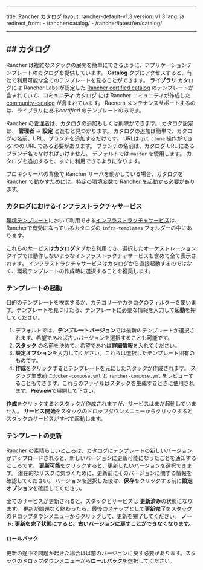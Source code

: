 * * *

title: Rancher カタログ layout: rancher-default-v1.3 version: v1.3 lang: ja redirect_from: - /rancher/catalog/ - /rancher/latest/en/catalog/

* * *

## ## カタログ

Rancher は複雑なスタックの展開を簡単にできるように、アプリケーションテンプレートのカタログを提供しています。 **Catalog** タブにアクセスすると、有効で利用可能な全てのテンプレートを見ることができます。 **ライブラリ** カタログには Rancher Labs が認定した [Rancher certified catalog](https://github.com/rancher/rancher-catalog) のテンプレートが含まれていて、**コミュニティ** カタログ には Rancher コミュニティが作成した [community-catalog](https://github.com/rancher/community-catalog) が含まれています。 Racnerh メンテナンスサポートするのは、ライブラリにある*certified* のテンプレートのみです。

Rancher の[管理者]({{site.baseurl}}/rancher/{{page.version}}/{{page.lang}}/configuration/access-control/#admin)は、カタログの追加もしくは削除ができます。 カタログ設定は、 **管理者** -> **設定** と進むと見つかります。 カタログの追加は簡単で、カタログの名前、URL、ブランチを追加するだけです。 URLは `git clone` 操作ができる1つの URL である必要があります。 ブランチの名前は、カタログ URL にあるブランチ名でなければいけません。 デフォルトでは `master` を使用します。 カタログを追加すると、すぐに利用できるようになります。

プロキシサーバの背後で Rancher サーバを動かしている場合、カタログを Rancher で動かすためには、[特定の環境変数で Rancher を起動する]({{site.baseurl}}/rancher/{{page.version}}/{{page.lang}}/installing-rancher/installing-server/#http-proxy)必要があります。

### カタログにおけるインフラストラクチャサービス

[環境テンプレート]({{site.baseurl}}/rancher/{{page.version}}/{{page.lang}}/environments/#what-is-an-environment-template)において利用できる[インフラストラクチャサービス]({{site.baseurl}}/rancher/{{page.version}}/{{page.lang}}/rancher-services/)は、Rancherで有効になっているカタログの `infra-templates` フォルダーの中にあります。

これらのサービスは**カタログ**タブから利用でき、選択したオーケストレーションタイプでは動作しないようなインフラストラクチャサービスも含めて全て表示されます。 インフラストラクチャサービスはカタログから直接起動するのではなく、環境テンプレートの作成時に選択することを推奨します。

### テンプレートの起動

目的のテンプレートを検索するか、カテゴリーやカタログのフィルターを使います。テンプレートを見つけたら、テンプレートに必要な情報を入力して**起動**を押してください。

1. デフォルトでは、**テンプレートバージョン**では最新のテンプレートが選択されます、希望であれば古いバージョンを選択することも可能です。
2. **スタック** の名前を決めて、希望であれば**詳細情報**を入れてください。
3. **設定オプション**を入力してください。これらは選択したテンプレート固有のものです。
4. **作成**をクリックするとテンプレートを元にしたスタックが作成されます。 スタック生成前に`docker-compose.yml` と `rancher-compose.yml` をレビューすることもできます。これらのファイルはスタックを生成するときに使用されます。**Preview**で展開して下さい。

**作成**をクリックするとスタックが作成されますが、サービスはまだ起動していません。 **サービス開始**をスタックのドロップダウンメニューからクリックするとスタックのサービスがすべて起動します。

### テンプレートの更新

Rancher の素晴らしいところは、カタログにテンプレートの新しいバージョンがアップロードされると、新しいバージョンに更新可能になったことを通知するところです。 **更新可能**をクリックすると、更新したいバージョンを選択できます。 潜在的なリスクに気づくために、更新前にそのバージョンに関する情報を確認してください。 バージョンを選択した後は、**保存**をクリックする前に**設定オプション**を確認してください。 

全てのサービスが更新されると、スタックとサービスは **更新済み**の状態になります。 更新が問題なく終わったら、最後のステップとして**更新完了**をスタックのドロップダウンメニューからクリックして、更新を完了してください。 **ノート: 更新を完了状態にすると、古いバージョンに戻すことができなくなります。**

#### ロールバック

更新の途中で問題が起きた場合は以前のバージョンに戻す必要があります。スタックのドロップダウンメニューから**ロールバック**を選択してください。